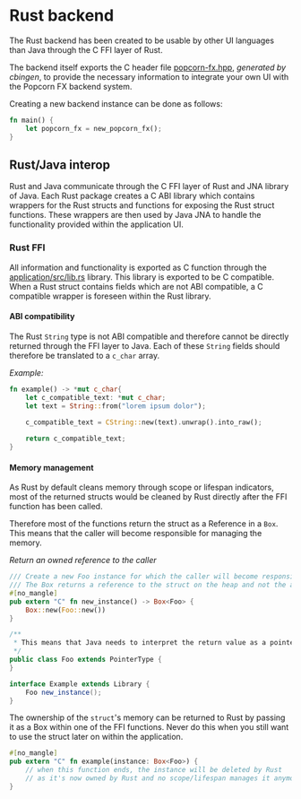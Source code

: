 # Rust backend

The Rust backend has been created to be usable by other UI languages than Java through the C FFI layer of Rust.

The backend itself exports the C header file [popcorn-fx.hpp](../include/popcorn-fx.hpp), _generated by cbingen_, to provide the necessary
information to integrate your own UI with the Popcorn FX backend system.

Creating a new backend instance can be done as follows:
```rust
fn main() {
    let popcorn_fx = new_popcorn_fx();
}
```

## Rust/Java interop

Rust and Java communicate through the C FFI layer of Rust and JNA library of Java.
Each Rust package creates a C ABI library which contains wrappers for the Rust structs 
and functions for exposing the Rust struct functions.
These wrappers are then used by Java JNA to handle the functionality provided within the application UI.

### Rust FFI

All information and functionality is exported as C function through the [application/src/lib.rs](../application/src/lib.rs) library.
This library is exported to be C compatible. When a Rust struct contains fields which are not ABI compatible, 
a C compatible wrapper is foreseen within the Rust library.

#### ABI compatibility

The Rust `String` type is not ABI compatible and therefore cannot be directly returned
through the FFI layer to Java.
Each of these `String` fields should therefore be translated to a `c_char` array.

_Example:_
```rust
fn example() -> *mut c_char{
    let c_compatible_text: *mut c_char;
    let text = String::from("lorem ipsum dolor");

    c_compatible_text = CString::new(text).unwrap().into_raw();
    
    return c_compatible_text;
}
```

#### Memory management

As Rust by default cleans memory through scope or lifespan indicators, 
most of the returned structs would be cleaned by Rust directly after the FFI function has been called.

Therefore most of the functions return the struct as a Reference in a `Box`.
This means that the caller will become responsible for managing the memory.

_Return an owned reference to the caller_
```rust
/// Create a new Foo instance for which the caller will become responsible.
/// The Box returns a reference to the struct on the heap and not the actual struct.
#[no_mangle]
pub extern "C" fn new_instance() -> Box<Foo> {
    Box::new(Foo::new())
}
```
```java
/**
 * This means that Java needs to interpret the return value as a pointer and not an actual struct.
 */
public class Foo extends PointerType {
}

interface Example extends Library {
    Foo new_instance();
}
```

The ownership of the `struct`'s memory can be returned to Rust by passing it as a Box
within one of the FFI functions.
Never do this when you still want to use the struct later on within the application.

```rust
#[no_mangle]
pub extern "C" fn example(instance: Box<Foo>) {
    // when this function ends, the instance will be deleted by Rust
    // as it's now owned by Rust and no scope/lifespan manages it anymore afterwards
}
```